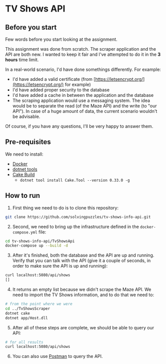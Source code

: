 # TV Shows API

## Before you start

Few words before you start looking at the assignment.

This assignment was done from scratch. The scraper application and the API are both new. I wanted to keep it fair and I've attempted to do it in the **3 hours** time limit.

In a real-world scenario, I'd have done somethings differently. For example:

* I'd have added a valid certificate (from [https://letsencrypt.org/](https://letsencrypt.org/) for example)
* I'd have added proper security to the database
* I'd have added a cache in between the application and the database
* The scraping application would use a messaging system. The idea would be to separate the read (of the Maze API) and the write (to "our API"). In case of a huge amount of data, the current scenario wouldn't be advisable.

Of course, if you have any questions, I'll be very happy to answer them.

## Pre-requisites

We need to install:

- [Docker](https://www.docker.com/get-started)
- [dotnet tools](https://docs.microsoft.com/en-us/dotnet/core/tools/global-tools)
- [Cake Build](https://cakebuild.net)
  - `dotnet tool install Cake.Tool --version 0.33.0 -g`

## How to run

1. First thing we need to do is to clone this repository:

```bash
git clone https://github.com/solvingpuzzles/tv-shows-info-api.git
```

2. Second, we need to bring up the infrastructure defined in the `docker-compose.yml` file:

```bash
cd tv-shows-info-api/TvShowsApi
docker-compose up --build -d
```

3. After it's finished, both the database and the API are up and running. Verify that you can talk with the API (give it a couple of seconds, in order to make sure the API is up and running):

```bash
curl localhost:5080/api/shows
[]
```

4. It returns an empty list because we didn't scrape the Maze API. We need to import the TV Shows information, and to do that we need to:

```bash
# from the point where we were
cd ../TvShowsScraper
dotnet cake
dotnet app/Host.dll
```

5. After all of these steps are complete, we should be able to query our API:

```bash
# for all results
curl localhost:5080/api/shows
```

6. You can also use [Postman](https://www.getpostman.com/downloads/) to query the API.

